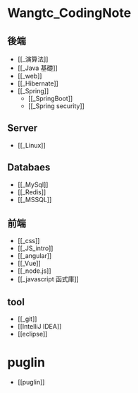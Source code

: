 # Wangtc_CodingNote

## 後端

- [[_演算法]]
- [[_Java 基礎]]
- [[_web]]
- [[_Hibernate]]
- [[_Spring]]
	- [[_SpringBoot]]
	- [[_Spring security]]

## Server
- [[_Linux]]

## Databaes
- [[_MySql]]
- [[_Redis]]
- [[_MSSQL]]

## 前端
- [[_css]]
- [[_JS_intro]]
- [[_angular]]
- [[_Vue]]
- [[_node.js]]
- [[_javascript 函式庫]]

## tool
- [[_git]]
- [[IntelliJ IDEA]]
- [[eclipse]]

# puglin
- [[puglin]]